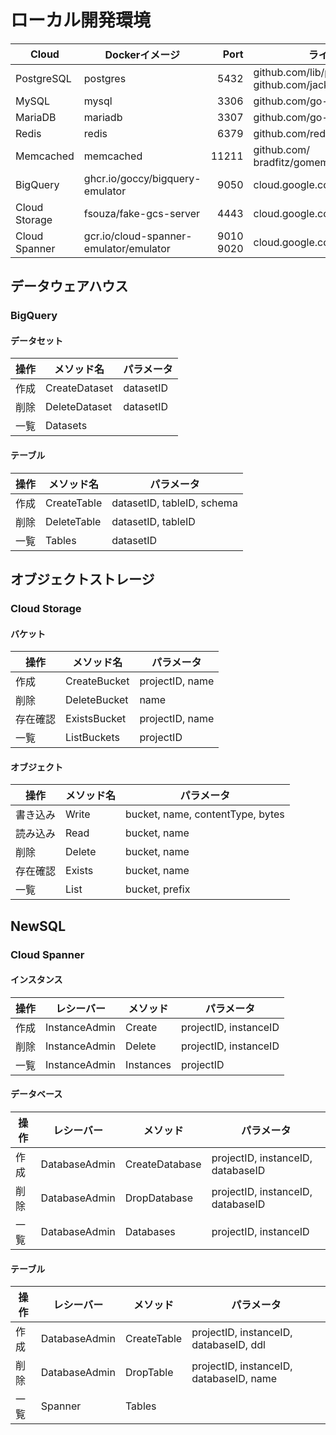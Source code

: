 # ローカル開発環境

| Cloud | Dockerイメージ | Port | ライブラリ |
| --- | --- | ---: | --- |
| PostgreSQL | postgres | 5432 | github.com/lib/pq<br>github.com/jackc/pgx/v5 |
| MySQL | mysql | 3306 | github.com/go-sql-driver/mysql |
| MariaDB | mariadb | 3307 | github.com/go-sql-driver/mysql |
| Redis | redis | 6379 | github.com/redis/go-redis/v9 |
| Memcached | memcached | 11211 | github.com/<br>bradfitz/gomemcache/memcache |
| BigQuery | ghcr.io/goccy/bigquery-emulator | 9050 | cloud.google.com/go/bigquery |
| Cloud Storage | fsouza/fake-gcs-server | 4443 | cloud.google.com/go/storage |
| Cloud Spanner | gcr.io/cloud-spanner-emulator/emulator | 9010<br>9020| cloud.google.com/go/spanner |

## データウェアハウス

### BigQuery

#### データセット

| 操作 | メソッド名 | パラメータ |
| --- | --- | --- |
|作成|CreateDataset|datasetID|
|削除|DeleteDataset|datasetID|
|一覧|Datasets||

#### テーブル

| 操作 | メソッド名 | パラメータ |
| --- | --- | --- |
|作成|CreateTable|datasetID, tableID, schema|
|削除|DeleteTable|datasetID, tableID|
|一覧|Tables|datasetID|

## オブジェクトストレージ

### Cloud Storage

#### バケット

| 操作 | メソッド名 | パラメータ |
| --- | --- | --- |
|作成|CreateBucket|projectID, name|
|削除|DeleteBucket|name|
|存在確認|ExistsBucket|projectID, name|
|一覧|ListBuckets|projectID|

#### オブジェクト

| 操作 | メソッド名 | パラメータ |
| --- | --- | --- |
|書き込み|Write|bucket, name, contentType, bytes|
|読み込み|Read|bucket, name|
|削除|Delete|bucket, name|
|存在確認|Exists|bucket, name|
|一覧|List|bucket, prefix|

## NewSQL

### Cloud Spanner

#### インスタンス

| 操作 | レシーバー | メソッド | パラメータ |
| --- | --- | --- | --- |
| 作成 | InstanceAdmin | Create    | projectID, instanceID |
| 削除 | InstanceAdmin | Delete    | projectID, instanceID |
| 一覧 | InstanceAdmin | Instances | projectID |

#### データベース

| 操作 | レシーバー | メソッド | パラメータ |
| --- | --- | --- | --- |
| 作成 | DatabaseAdmin | CreateDatabase | projectID, instanceID, databaseID |
| 削除 | DatabaseAdmin | DropDatabase   | projectID, instanceID, databaseID |
| 一覧 | DatabaseAdmin | Databases      | projectID, instanceID |

#### テーブル

| 操作 | レシーバー | メソッド | パラメータ |
| --- | --- | --- | --- |
| 作成 | DatabaseAdmin | CreateTable | projectID, instanceID, databaseID, ddl |
| 削除 | DatabaseAdmin | DropTable   | projectID, instanceID, databaseID, name |
| 一覧 | Spanner       | Tables      | |
